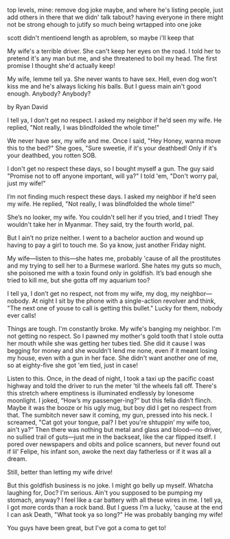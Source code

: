 
top levels, mine: remove dog joke maybe, and where he's listing people, just add others in there that we didn' talk tabout? having everyone in there might not be strong ehough to jutify so much being wrtapped into one joke

scott didn't mentioend length as aproblem, so maybe i'll keep that

My wife's a terrible driver. She can't keep her eyes on the road. I told her to pretend it's any man but me, and she threatened to boil my head. The first promise I thought she'd actually keep!

My wife, lemme tell ya. She never wants to have sex. Hell, even dog won't kiss me and he's always licking his balls. But I guess main ain't good enough. Anybody? Anybody?




by Ryan David

I tell ya, I don't get no respect. I asked my neighbor if he’d seen my wife. He replied, "Not really, I was blindfolded the whole time!" 

We never have sex, my wife and me. Once I said, "Hey Honey, wanna move this to the bed?" She goes, "Sure sweetie, if it's your deathbed!
Only if it's your deathbed, you rotten SOB.

I don't get no respect these days, so I bought myself a gun. The guy said "Promise not to off anyone important, will ya?" I told 'em, "Don't worry pal, just my wife!"




I’m not finding much respect these days. I asked my neighbor if he’d seen my wife. He replied, "Not really, I was blindfolded the whole time!" 

She’s no looker, my wife. You couldn't sell her if you tried, and I tried! They wouldn't take her in Myanmar. They said, try the fourth world, pal. 

But I ain’t no prize neither. I went to a bachelor auction and wound up having to pay a girl to touch me. So ya know, just another Friday night. 

My wife—listen to this—she hates me, probably 'cause of all the prostitutes and my trying to sell her to a Burmese warlord. She hates my guts so much, she poisoned me with a toxin found only in goldfish. It’s bad enough she tried to kill me, but she gotta off my aquarium too? 

I tell ya, I don’t get no respect, not from my wife, my dog, my neighbor—nobody. At night I sit by the phone with a single-action revolver and think, "The next one of youse to call is getting this bullet." Lucky for them, nobody ever calls!

Things are tough. I'm constantly broke. My wife's banging my neighbor. I'm not getting no respect. So I pawned my mother's gold tooth that I stole outta her mouth while she was getting her tubes tied. She did it cause I was begging for money and she wouldn't lend me none, even if it meant losing my house, even with a gun in her face. She didn't want another one of me, so at eighty-five she got 'em tied, just in case!

Listen to this. Once, in the dead of night, I took a taxi up the pacific coast highway and told the driver to run the meter 'til the wheels fall off. There's this stretch where emptiness is illuminated endlessly by lonesome moonlight. I joked, “How’s my passenger-ing?” but this fella didn’t flinch. Maybe it was the booze or his ugly mug, but boy did I get no respect from that. The sumbitch never saw it coming, my gun, pressed into his neck. I screamed, "Cat got your tongue, pal? I bet you're shtuppin’ my wife too, ain't ya?” Then there was nothing but metal and glass and blood—no driver, no sullied trail of guts—just me in the backseat, like the car flipped itself. I pored over newspapers and obits and police scanners, but never found out if lil' Felipe, his infant son, awoke the next day fatherless or if it was all a dream. 

Still, better than letting my wife drive!

But this goldfish business is no joke. I might go belly up myself. Whatcha laughing for, Doc? I'm serious. Ain't you supposed to be pumping my stomach, anyway? I feel like a car battery with all these wires in me. I tell ya, I got more cords than a rock band. But I guess I'm a lucky, 'cause at the end I can ask Death, "What took ya so long?" He was probably banging my wife! 

You guys have been great, but I've got a coma to get to!